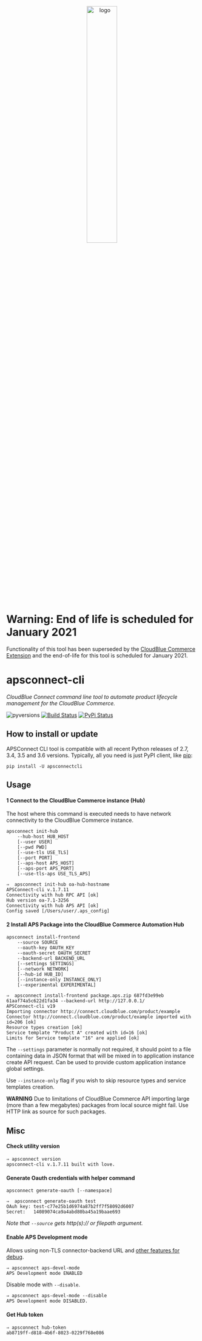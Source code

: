 <p align="center">
	<img width="40%" src="https://user-images.githubusercontent.com/3930620/80989151-620ae900-8de9-11ea-82a0-aa4223224d9f.png" alt="logo"/>
</p>

# Warning: End of life is scheduled for January 2021

Functionality of this tool has been superseded by the [CloudBlue Commerce Extension](https://connect.cloudblue.com/documentation/extensions/cloudblue-commerce/) and the end-of-life for this tool is scheduled for January 2021.

# apsconnect-cli
_CloudBlue Connect command line tool to automate product lifecycle management for the CloudBlue Commerce._

![pyversions](https://img.shields.io/pypi/pyversions/apsconnectcli.svg) [![Build Status](https://img.shields.io/travis/cloudblue/apsconnect-cli/master.svg)](https://travis-ci.org/cloudblue/apsconnect-cli) [![PyPi Status](https://img.shields.io/pypi/v/apsconnectcli.svg)](https://pypi.python.org/pypi/apsconnectcli)


## How to install or update
APSConnect CLI tool is compatible with all recent Python releases of 2.7, 3.4, 3.5 and 3.6 versions.
Typically, all you need is just PyPI client, like [pip](https://pypi.python.org/pypi/pip):
```
pip install -U apsconnectcli
```

## Usage

#### 1 Connect to the CloudBlue Commerce instance (Hub)
The host where this command is executed needs to have network connectivity to the CloudBlue Commerce instance.

```
apsconnect init-hub 
	--hub-host HUB_HOST 
	[--user USER] 
	[--pwd PWD]
	[--use-tls USE_TLS] 
	[--port PORT] 
	[--aps-host APS_HOST]
	[--aps-port APS_PORT]
	[--use-tls-aps USE_TLS_APS]
```
```
⇒  apsconnect init-hub oa-hub-hostname
APSConnect-cli v.1.7.11
Connectivity with hub RPC API [ok]
Hub version oa-7.1-3256
Connectivity with hub APS API [ok]
Config saved [/Users/user/.aps_config]
```

#### 2 Install APS Package into the CloudBlue Commerce Automation Hub

```
apsconnect install-frontend 
	--source SOURCE 
	--oauth-key OAUTH_KEY 
	--oauth-secret OAUTH_SECRET 
	--backend-url BACKEND_URL 
	[--settings SETTINGS] 
	[--network NETWORK] 
	[--hub-id HUB_ID] 
	[--instance-only INSTANCE_ONLY] 
	[--experimental EXPERIMENTAL]
```
```
⇒  apsconnect install-frontend package.aps.zip 687fd3e99eb 61aaf74a5c622d1fa34 --backend-url http://127.0.0.1/
APSConnect-cli v19
Importing connector http://connect.cloudblue.com/product/example
Connector http://connect.cloudblue.com/product/example imported with id=206 [ok]
Resource types creation [ok]
Service template "Product A" created with id=16 [ok]
Limits for Service template "16" are applied [ok]
```

The `--settings` parameter is normally not required, it should point to a file containing data in JSON format that will be mixed in to application instance create API request.
Can be used to provide custom application instance global settings.

Use `--instance-only` flag if you wish to skip resource types and service templates creation.

**WARNING** Due to limitations of CloudBlue Commerce API importing large (more than a few megabytes) packages from local source might fail.
Use HTTP link as source for such packages.

## Misc

#### Check utility version
```
⇒ apsconnect version
apsconnect-cli v.1.7.11 built with love.
```

#### Generate Oauth credentials with helper command
```
apsconnect generate-oauth [--namespace]
```
```
⇒  apsconnect generate-oauth test
OAuh key: test-c77e25b1d6974a87b2ff7f58092d6007
Secret:   14089074ca9a4abd80ba45a19baae693
```

_Note that `--source` gets http(s):// or filepath argument._


#### Enable APS Development mode
Allows using non-TLS connector-backend URL and [other features for debug](http://doc.apsstandard.org/2.2/process/test/tools/mn/#development-mode).
```
⇒ apsconnect aps-devel-mode
APS Development mode ENABLED
```
Disable mode with `--disable`.
```
⇒ apsconnect aps-devel-mode --disable
APS Development mode DISABLED.
```

#### Get Hub token
 ```
 ⇒ apsconnect hub-token
 ab8719ff-d818-4b6f-8023-0229f768e086
 ```
